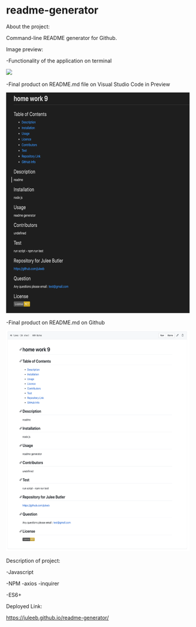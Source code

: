 # readme-generator
About the project:

Command-line README generator for Github.

Image preview:

-Functionality of the application on terminal

<img src="image/readmegenerator.gif">

-Final product on README.md file on Visual Studio Code in Preview

<img src="image/readmefile.png" width="500" height="600">

-Final product on README.md on Github

<img src="image/readmegit.png" width="500" height="600">

Description of project:

-Javascript

-NPM 
    -axios
    -inquirer

-ES6+

Deployed Link:

https://juleeb.github.io/readme-generator/

